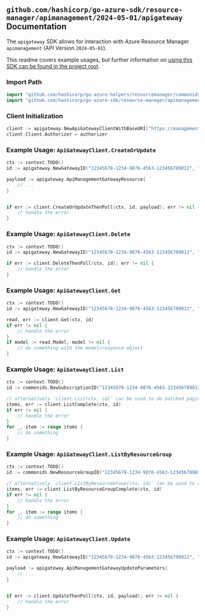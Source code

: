 
## `github.com/hashicorp/go-azure-sdk/resource-manager/apimanagement/2024-05-01/apigateway` Documentation

The `apigateway` SDK allows for interaction with Azure Resource Manager `apimanagement` (API Version `2024-05-01`).

This readme covers example usages, but further information on [using this SDK can be found in the project root](https://github.com/hashicorp/go-azure-sdk/tree/main/docs).

### Import Path

```go
import "github.com/hashicorp/go-azure-helpers/resourcemanager/commonids"
import "github.com/hashicorp/go-azure-sdk/resource-manager/apimanagement/2024-05-01/apigateway"
```


### Client Initialization

```go
client := apigateway.NewApiGatewayClientWithBaseURI("https://management.azure.com")
client.Client.Authorizer = authorizer
```


### Example Usage: `ApiGatewayClient.CreateOrUpdate`

```go
ctx := context.TODO()
id := apigateway.NewGatewayID("12345678-1234-9876-4563-123456789012", "example-resource-group", "gatewayName")

payload := apigateway.ApiManagementGatewayResource{
	// ...
}


if err := client.CreateOrUpdateThenPoll(ctx, id, payload); err != nil {
	// handle the error
}
```


### Example Usage: `ApiGatewayClient.Delete`

```go
ctx := context.TODO()
id := apigateway.NewGatewayID("12345678-1234-9876-4563-123456789012", "example-resource-group", "gatewayName")

if err := client.DeleteThenPoll(ctx, id); err != nil {
	// handle the error
}
```


### Example Usage: `ApiGatewayClient.Get`

```go
ctx := context.TODO()
id := apigateway.NewGatewayID("12345678-1234-9876-4563-123456789012", "example-resource-group", "gatewayName")

read, err := client.Get(ctx, id)
if err != nil {
	// handle the error
}
if model := read.Model; model != nil {
	// do something with the model/response object
}
```


### Example Usage: `ApiGatewayClient.List`

```go
ctx := context.TODO()
id := commonids.NewSubscriptionID("12345678-1234-9876-4563-123456789012")

// alternatively `client.List(ctx, id)` can be used to do batched pagination
items, err := client.ListComplete(ctx, id)
if err != nil {
	// handle the error
}
for _, item := range items {
	// do something
}
```


### Example Usage: `ApiGatewayClient.ListByResourceGroup`

```go
ctx := context.TODO()
id := commonids.NewResourceGroupID("12345678-1234-9876-4563-123456789012", "example-resource-group")

// alternatively `client.ListByResourceGroup(ctx, id)` can be used to do batched pagination
items, err := client.ListByResourceGroupComplete(ctx, id)
if err != nil {
	// handle the error
}
for _, item := range items {
	// do something
}
```


### Example Usage: `ApiGatewayClient.Update`

```go
ctx := context.TODO()
id := apigateway.NewGatewayID("12345678-1234-9876-4563-123456789012", "example-resource-group", "gatewayName")

payload := apigateway.ApiManagementGatewayUpdateParameters{
	// ...
}


if err := client.UpdateThenPoll(ctx, id, payload); err != nil {
	// handle the error
}
```
